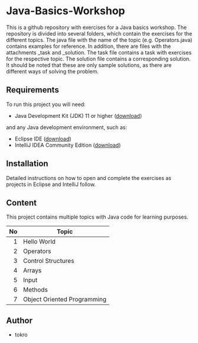 # Java-Basics-Workshop

This is a github repository with exercises for a Java basics workshop.
The repository is divided into several folders, which contain the exercises for the different topics.
The java file with the name of the topic (e.g. Operators.java) contains examples for reference. In addition, there are files with the attachments _task and _solution. The task file contains a task with exercises for the respective topic. The solution file contains a corresponding solution. It should be noted that these are only sample solutions, as there are different ways of solving the problem.

## Requirements

To run this project you will need:

- Java Development Kit (JDK) 11 or higher ([download](https://www.oracle.com/java/technologies/downloads/))

and any Java development environment, such as:
- Eclipse IDE ([download](https://www.eclipse.org/downloads/))
- IntelliJ IDEA Community Edition ([download](https://www.jetbrains.com/idea/download/?fromIDE=#section=windows))

## Installation

Detailed instructions on how to open and complete the exercises as projects in Eclipse and IntelliJ follow.

## Content

This project contains multiple topics with Java code for learning purposes.

| No | Topic                       |
|---:|-----------------------------|
|   1| Hello World                 |
|   2| Operators                   |
|   3| Control Structures          |
|   4| Arrays                      |
|   5| Input                       |
|   6| Methods                     |
|   7| Object Oriented Programming |

## Author

- tokro
